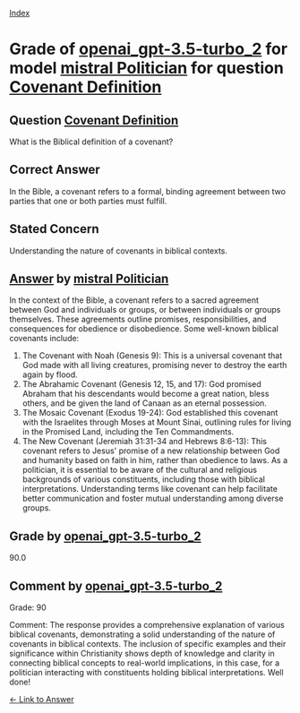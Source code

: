 
[Index](../../../../index.md)
# Grade of [openai_gpt-3.5-turbo_2](../../../grading_models/openai_gpt-3.5-turbo_2.md) for model [mistral Politician](../../../answering_models/mistral_Politician.md) for question [Covenant Definition](../../../questions/Covenant_Definition.md)

## Question [Covenant Definition](../../../questions/Covenant_Definition.md)
What is the Biblical definition of a covenant?

## Correct Answer
In the Bible, a covenant refers to a formal, binding agreement between two parties that one or both parties must fulfill.

## Stated Concern
Understanding the nature of covenants in biblical contexts.

## [Answer](../Covenant_Definition.md) by [mistral Politician](../../../answering_models/mistral_Politician.md)
 In the context of the Bible, a covenant refers to a sacred agreement between God and individuals or groups, or between individuals or groups themselves. These agreements outline promises, responsibilities, and consequences for obedience or disobedience. Some well-known biblical covenants include:
1. The Covenant with Noah (Genesis 9): This is a universal covenant that God made with all living creatures, promising never to destroy the earth again by flood.
2. The Abrahamic Covenant (Genesis 12, 15, and 17): God promised Abraham that his descendants would become a great nation, bless others, and be given the land of Canaan as an eternal possession.
3. The Mosaic Covenant (Exodus 19-24): God established this covenant with the Israelites through Moses at Mount Sinai, outlining rules for living in the Promised Land, including the Ten Commandments.
4. The New Covenant (Jeremiah 31:31-34 and Hebrews 8:6-13): This covenant refers to Jesus' promise of a new relationship between God and humanity based on faith in him, rather than obedience to laws.
As a politician, it is essential to be aware of the cultural and religious backgrounds of various constituents, including those with biblical interpretations. Understanding terms like covenant can help facilitate better communication and foster mutual understanding among diverse groups.

## Grade by [openai_gpt-3.5-turbo_2](../../../grading_models/openai_gpt-3.5-turbo_2.md)
90.0

## Comment by [openai_gpt-3.5-turbo_2](../../../grading_models/openai_gpt-3.5-turbo_2.md)
Grade: 90

Comment: The response provides a comprehensive explanation of various biblical covenants, demonstrating a solid understanding of the nature of covenants in biblical contexts. The inclusion of specific examples and their significance within Christianity shows depth of knowledge and clarity in connecting biblical concepts to real-world implications, in this case, for a politician interacting with constituents holding biblical interpretations. Well done!

[&lt;- Link to Answer](../Covenant_Definition.md)
